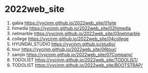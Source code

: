 # 2022web_site
1. gabia https://yycinm.github.io/2022web_site/01site
1. himedia https://yycinm.github.io/2022web_site/02himedia
1. netmarble https://yycinm.github.io/2022web_site/03netmarble
1. college  https://yycinm.github.io/2022web_site/04college
1. HYUNDAI_STUDIO  https://yycinm.github.io/studio/
1. tour https://yycinm.github.io/2022web_site/06tour/
1. samjin https://yycinm.github.io/2022web_site/07Company/
1. TODOLIST https://yycinm.github.io/2022web_site/TODOLIST/
1. TODOLIST https://yycinm.github.io/2022web_site/BOOTSTRAP/